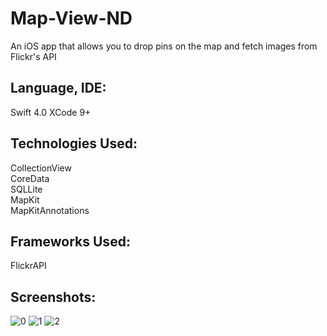 # Map-View-ND
An iOS app that allows you to drop pins on the map and fetch images from Flickr's API

## Language, IDE:
Swift 4.0
XCode 9+

## Technologies Used:
CollectionView <br>
CoreData <br>
SQLLite <br>
MapKit <br>
MapKitAnnotations <br>

## Frameworks Used:
FlickrAPI <br>

## Screenshots:

![0](https://user-images.githubusercontent.com/12707831/44938986-0d7bb480-ad50-11e8-860f-d9242686e48d.jpg)
![1](https://user-images.githubusercontent.com/12707831/44938987-0d7bb480-ad50-11e8-93ea-62ca93a7ed3d.jpg)
![2](https://user-images.githubusercontent.com/12707831/44938988-0e144b00-ad50-11e8-8b4b-b4c3a0315660.jpg)












